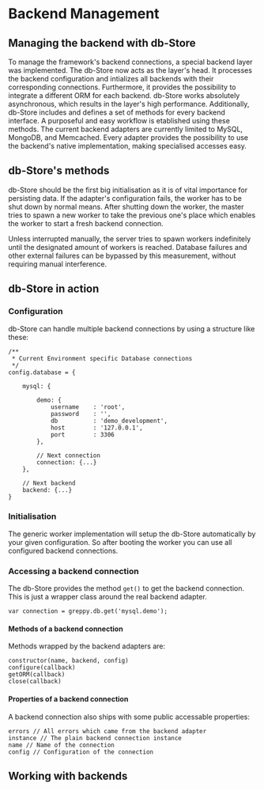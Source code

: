 # Backend Management

## Managing the backend with db-Store

To manage the framework's backend connections, a special backend
layer was implemented. The db-Store now acts as the layer's head.
It processes the backend configuration and intializes all backends
with their corresponding connections. Furthermore, it provides the
possibility to integrate a different ORM for each backend.
db-Store works absolutely asynchronous, which results in the layer's
high performance. Additionally, db-Store includes and defines a set
of methods for every backend interface. A purposeful and easy workflow
is etablished using these methods. The current backend adapters are
currently limited to MySQL, MongoDB, and Memcached.
Every adapter provides the possibility to use the backend's
native implementation, making specialised accesses easy.

## db-Store's methods

db-Store should be the first big initialisation as it
is of vital importance for persisting data.
If the adapter's configuration fails, the worker has to
be shut down by normal means. After shutting down the worker,
the master tries to spawn a new worker to take the previous
one's place which enables the worker to start a fresh
backend connection.

Unless interrupted manually, the server tries to spawn workers
indefinitely until the designated amount of workers is reached.
Database failures and other external failures can be bypassed by
this measurement, without requiring manual interference.

## db-Store in action

### Configuration

db-Store can handle multiple backend connections by
using a structure like these:

    /**
     * Current Environment specific Database connections
     */
    config.database = {

        mysql: {

            demo: {
                username    : 'root',
                password    : '',
                db          : 'demo_development',
                host        : '127.0.0.1',
                port        : 3306
            },

            // Next connection
            connection: {...}
        },

        // Next backend
        backend: {...}
    }

### Initialisation

The generic worker implementation will setup the db-Store automatically
by your given configuration. So after booting the worker you can use all
configured backend connections.

### Accessing a backend connection

The db-Store provides the method ``get()`` to get the backend connection.
This is just a wrapper class around the real backend adapter.

    var connection = greppy.db.get('mysql.demo');

#### Methods of a backend connection

Methods wrapped by the backend adapters are:

    constructor(name, backend, config)
    configure(callback)
    getORM(callback)
    close(callback)

#### Properties of a backend connection

A backend connection also ships with some public
accessable properties:

    errors // All errors which came from the backend adapter
    instance // The plain backend connection instance
    name // Name of the connection
    config // Configuration of the connection

## Working with backends
